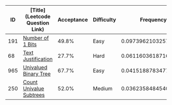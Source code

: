 |ID|[Title](Leetcode Question Link)|Acceptance|Difficulty|Frequency|
|----|-----|----|---|---|
|191|[Number of 1 Bits]( https://leetcode.com/problems/number-of-1-bits)|49.8%|Easy|0.0973962103257407|
|68|[Text Justification]( https://leetcode.com/problems/text-justification)|27.7%|Hard|0.06116036187169583|
|965|[Univalued Binary Tree]( https://leetcode.com/problems/univalued-binary-tree)|67.7%|Easy|0.04151887834779356|
|250|[Count Univalue Subtrees]( https://leetcode.com/problems/count-univalue-subtrees)|52.0%|Medium|0.036235848454044865|
